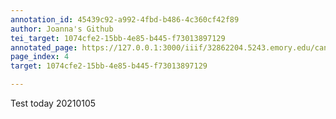 ```yaml
---
annotation_id: 45439c92-a992-4fbd-b486-4c360cf42f89
author: Joanna's Github
tei_target: 1074cfe2-15bb-4e85-b445-f73013897129
annotated_page: https://127.0.0.1:3000/iiif/32862204.5243.emory.edu/canvas/32862204.5243.emory.edu$4
page_index: 4
target: 1074cfe2-15bb-4e85-b445-f73013897129

---
```

<p>Test today 20210105</p>